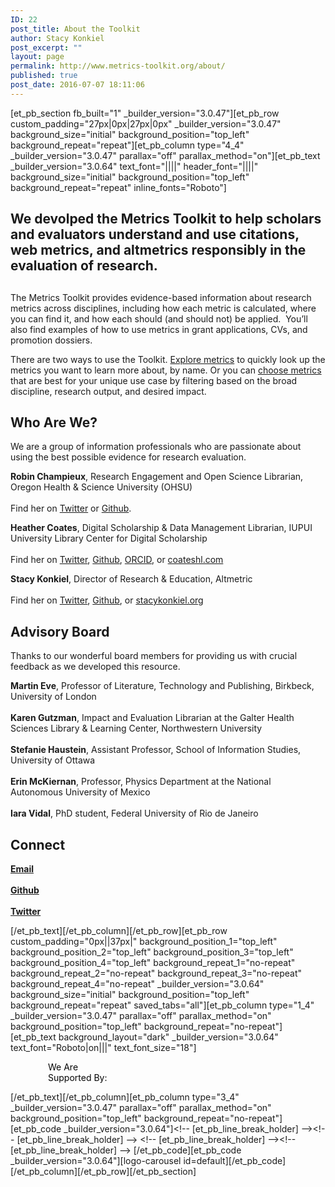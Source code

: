 ```yaml
---
ID: 22
post_title: About the Toolkit
author: Stacy Konkiel
post_excerpt: ""
layout: page
permalink: http://www.metrics-toolkit.org/about/
published: true
post_date: 2016-07-07 18:11:06
---
```

[et_pb_section fb_built="1" _builder_version="3.0.47"][et_pb_row custom_padding="27px|0px|27px|0px" _builder_version="3.0.47" background_size="initial" background_position="top_left" background_repeat="repeat"][et_pb_column type="4_4" _builder_version="3.0.47" parallax="off" parallax_method="on"][et_pb_text _builder_version="3.0.64" text_font="||||" header_font="||||" background_size="initial" background_position="top_left" background_repeat="repeat" inline_fonts="Roboto"]<h2>We devolped the Metrics Toolkit to help scholars and evaluators understand and use citations, web metrics, and altmetrics responsibly in the evaluation of research.</h2>
<h2></h2>
<p>The Metrics Toolkit provides evidence-based information about research metrics across disciplines, including how each metric is calculated, where you can find it, and how each should (and should not) be applied. &nbsp;You&rsquo;ll also find examples of how to use metrics in grant applications, CVs, and promotion dossiers.</p>
<p>There are two ways to use the Toolkit. <a href="http://metrics-toolkit.org/explore-metrics">Explore metrics</a> to quickly look up the metrics you want to learn more about, by name. Or you can&nbsp;<a href="http://metrics-toolkit.org/choose-metrics/">choose metrics</a> that are best for your unique use case by filtering based on the broad discipline, research output, and desired impact.</p>
<h2>Who Are We?</h2>
<p>We are a group of information professionals who are passionate about using the best possible evidence for research evaluation.</p>
<p><strong>Robin Champieux</strong>, Research Engagement and Open Science Librarian, Oregon Health &amp; Science University (OHSU)<br /><br /> Find her on <a href="https://twitter.com/rchampieux">Twitter</a> or <a href="https://github.com/rchampieux">Github</a>.</p>
<p><strong>Heather Coates</strong>, Digital Scholarship &amp; Data Management Librarian, IUPUI University Library Center for Digital Scholarship<br /><br /> Find her on <a href="https://twitter.com/iandpangurban">Twitter</a>, <a href="https://github.com/coateshl">Github</a>,&nbsp;<a href="http://orcid.org/0000-0003-4290-6997">ORCID</a>, or&nbsp;<a href="http://coateshl.com/">coateshl.com</a></p>
<p><strong>Stacy Konkiel</strong>, Director of Research &amp; Education, Altmetric<br /><br /> Find her on&nbsp;<a href="http://twitter.com/skonkiel">Twitter</a>,&nbsp;<a href="https://github.com/skonkiel/">Github</a>, or&nbsp;<a href="http://stacykonkiel.org">stacykonkiel.org</a></p>
<h2>Advisory Board</h2>
<p>Thanks to our wonderful board members for providing us with crucial feedback as we developed this resource.</p>
<p><strong>Martin Eve</strong>, Professor of Literature, Technology and Publishing, Birkbeck, University of London<br /><br /> <strong>Karen Gutzman</strong>, Impact and Evaluation Librarian at the Galter Health Sciences Library &amp; Learning Center, Northwestern University<br /><br /> <strong>Stefanie Haustein</strong>, Assistant Professor, School of Information Studies, University of Ottawa<br /><br /> <strong>Erin McKiernan</strong>, Professor, Physics Department at the National Autonomous University of Mexico<br /><br /> <strong>Iara Vidal</strong>, PhD student, Federal University of Rio de Janeiro</p>
<h2>Connect</h2>
<p><strong><a href="mailto:metricstoolkit@gmail.com">Email<br /><br /> </a><a href="https://github.com/Metrics-Toolkit/Metrics-Toolkit">Github</a></strong><br /><br /> <strong> <a href="https://twitter.com/Metrics_Toolkit">Twitter</a></strong></p>[/et_pb_text][/et_pb_column][/et_pb_row][et_pb_row custom_padding="0px||37px|" background_position_1="top_left" background_position_2="top_left" background_position_3="top_left" background_position_4="top_left" background_repeat_1="no-repeat" background_repeat_2="no-repeat" background_repeat_3="no-repeat" background_repeat_4="no-repeat" _builder_version="3.0.64" background_size="initial" background_position="top_left" background_repeat="repeat" saved_tabs="all"][et_pb_column type="1_4" _builder_version="3.0.47" parallax="off" parallax_method="on" background_position="top_left" background_repeat="no-repeat"][et_pb_text background_layout="dark" _builder_version="3.0.64" text_font="Roboto|on|||" text_font_size="18"]
<p style="padding-left: 60px;"><span style="color: #050505;">We Are</span><br /> <span style="color: #050505;">Supported By:</span></p>
[/et_pb_text][/et_pb_column][et_pb_column type="3_4" _builder_version="3.0.47" parallax="off" parallax_method="on" background_position="top_left" background_repeat="no-repeat"][et_pb_code _builder_version="3.0.64"]&lt;!-- [et_pb_line_break_holder] --&gt;&lt;!-- [et_pb_line_break_holder] --&gt;					&lt;!-- [et_pb_line_break_holder] --&gt;&lt;!-- [et_pb_line_break_holder] --&gt;					[/et_pb_code][et_pb_code _builder_version="3.0.64"][logo-carousel id=default][/et_pb_code][/et_pb_column][/et_pb_row][/et_pb_section]